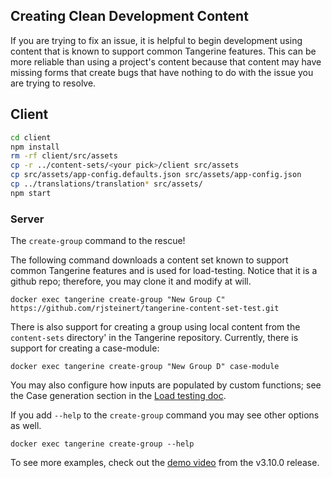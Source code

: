 ## Creating Clean Development Content
If you are trying to fix an issue, it is helpful to begin development using content that is known to support common Tangerine features. This can be more reliable than using a project's content because that content may have missing forms that create bugs that have nothing to do with the issue you are trying to resolve. 


## Client

```bash
cd client
npm install
rm -rf client/src/assets
cp -r ../content-sets/<your pick>/client src/assets
cp src/assets/app-config.defaults.json src/assets/app-config.json
cp ../translations/translation* src/assets/
npm start
```

### Server

The `create-group` command to the rescue!

The following command downloads a content set known to support common Tangerine features and is used for load-testing. Notice that it is a github repo; therefore, you may clone it and modify at will. 

`docker exec tangerine create-group "New Group C" https://github.com/rjsteinert/tangerine-content-set-test.git`

There is also support for creating a group using local content from the `content-sets` directory' in the Tangerine repository. Currently, there is support for creating a case-module:

`docker exec tangerine create-group "New Group D" case-module`

You may also configure how inputs are populated by custom functions; see the Case generation section in the [Load testing doc](load-testing.md).

If you add `--help` to the `create-group` command you may see other options as well.

`docker exec tangerine create-group --help`

To see more examples, check out the [demo video](https://youtu.be/dGo4C90aAto) from the v3.10.0 release.
